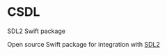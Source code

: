 # CSDL
SDL2 Swift package

Open source Swift package for integration with [SDL2](https://www.libsdl.org/)
